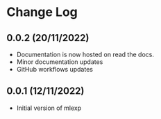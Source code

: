 Change Log
==========

0.0.2 (20/11/2022)
-------------------
- Documentation is now hosted on read the docs.
- Minor documentation updates
- GitHub workflows updates

0.0.1 (12/11/2022)
-------------------
- Initial version of mlexp